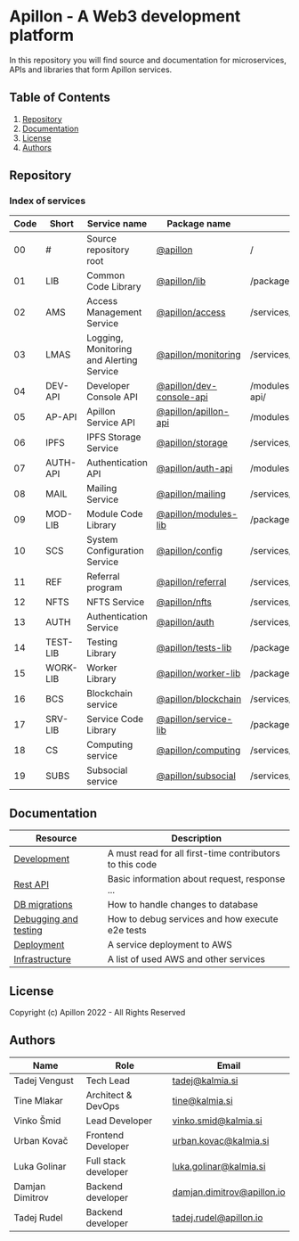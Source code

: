 # Apillon - A Web3 development platform

In this repository you will find source and documentation for microservices, APIs and libraries that form Apillon services.

## Table of Contents

1. [Repository](#repository)
2. [Documentation](#documentation)
3. [License](#license)
4. [Authors](#authors)

## Repository

### Index of services

| Code | Short    | Service name                             | Package name                                          | path                      |
| ---- | -------- | ---------------------------------------- | ----------------------------------------------------- | ------------------------- |
| 00   | #        | Source repository root                   | [@apillon](/)                                         | /                         |
| 01   | LIB      | Common Code Library                      | [@apillon/lib](/packages/lib/)                        | /packages/lib/            |
| 02   | AMS      | Access Management Service                | [@apillon/access](/services/access/)                  | /services/access/         |
| 03   | LMAS     | Logging, Monitoring and Alerting Service | [@apillon/monitoring](/services/monitoring/)          | /services/monitoring/     |
| 04   | DEV-API  | Developer Console API                    | [@apillon/dev-console-api](/modules/dev-console-api/) | /modules/dev-console-api/ |
| 05   | AP-API   | Apillon Service API                      | [@apillon/apillon-api](/modules/apillon-api/)         | /modules/apillon-api/     |
| 06   | IPFS     | IPFS Storage Service                     | [@apillon/storage](/services/storage/)                | /services/storage/        |
| 07   | AUTH-API | Authentication API                       | [@apillon/auth-api](/modules/auth/)                   | /modules/auth/            |
| 08   | MAIL     | Mailing Service                          | [@apillon/mailing](/services/mailing/)                | /services/mailing/        |
| 09   | MOD-LIB  | Module Code Library                      | [@apillon/modules-lib](/packages/modules-lib/)        | /packages/modules-lib/    |
| 10   | SCS      | System Configuration Service             | [@apillon/config](/services/config/)                  | /services/config/         |
| 11   | REF      | Referral program                         | [@apillon/referral](/services/referral/)              | /services/referral/       |
| 12   | NFTS     | NFTS Service                             | [@apillon/nfts](/services/nfts/)                      | /services/nfts/           |
| 13   | AUTH     | Authentication Service                   | [@apillon/auth](/services/authentication/)            | /services/authentication/ |
| 14   | TEST-LIB | Testing Library                          | [@apillon/tests-lib](/packages/tests-lib/)            | /packages/tests-lib/      |
| 15   | WORK-LIB | Worker Library                           | [@apillon/worker-lib](/packages/worker-lib/)          | /packages/worker-lib/     |
| 16   | BCS      | Blockchain service                       | [@apillon/blockchain](/services/blockchain/)          | /services/blockchain/     |
| 17   | SRV-LIB  | Service Code Library                     | [@apillon/service-lib](/packages/service-lib/)        | /packages/service-lib/    |
| 18   | CS       | Computing service                        | [@apillon/computing](/services/computing/)            | /services/computing/      |
| 19   | SUBS     | Subsocial service                        | [@apillon/subsocial](/services/subsocial/)            | /services/subsocial/      |

## Documentation

| Resource                                        | Description                                              |
| ----------------------------------------------- | -------------------------------------------------------- |
| [Development](docs/development.md)              | A must read for all first-time contributors to this code |
| [Rest API](docs/rest-API-specs.md)              | Basic information about request, response ...            |
| [DB migrations](docs/db-migrations.md)          | How to handle changes to database                        |
| [Debugging and testing](docs/debug-and-test.md) | How to debug services and how execute e2e tests          |
| [Deployment](docs/deployment.md)                | A service deployment to AWS                              |
| [Infrastructure](docs/infrastructure.md)        | A list of used AWS and other services                    |

## License

Copyright (c) Apillon 2022 - All Rights Reserved

## Authors

| Name            | Role                 | Email                      |
| --------------- | -------------------- | -------------------------- |
| Tadej Vengust   | Tech Lead            | tadej@kalmia.si            |
| Tine Mlakar     | Architect & DevOps   | tine@kalmia.si             |
| Vinko Šmid      | Lead Developer       | vinko.smid@kalmia.si       |
| Urban Kovač     | Frontend Developer   | urban.kovac@kalmia.si      |
| Luka Golinar    | Full stack developer | luka.golinar@kalmia.si     |
| Damjan Dimitrov | Backend developer    | damjan.dimitrov@apillon.io |
| Tadej Rudel     | Backend developer    | tadej.rudel@apillon.io     |
